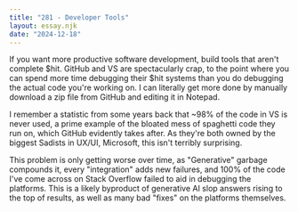 ```yaml
---
title: "281 - Developer Tools"
layout: essay.njk
date: "2024-12-18"
---
```


If you want more productive software development, build tools that
aren't complete $hit. GitHub and VS are spectacularly crap, to the
point where you can spend more time debugging their $hit systems than
you do debugging the actual code you're working on. I can literally get
more done by manually download a zip file from GitHub and editing it in
Notepad.

I remember a statistic from some years back that ~98% of the code in VS
is never used, a prime example of the bloated mess of spaghetti code
they run on, which GitHub evidently takes after. As they're both owned
by the biggest Sadists in UX/UI, Microsoft, this isn't terribly
surprising.

This problem is only getting worse over time, as "Generative" garbage
compounds it, every "integration" adds new failures, and 100% of the
code I've come across on Stack Overflow failed to aid in debugging the
platforms. This is a likely byproduct of generative AI slop answers
rising to the top of results, as well as many bad "fixes" on the
platforms themselves.
